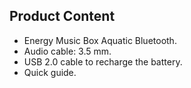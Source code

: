 ## Product Content

- Energy Music Box Aquatic Bluetooth.
- Audio cable: 3.5 mm.
- USB 2.0 cable to recharge the battery.
- Quick guide.

